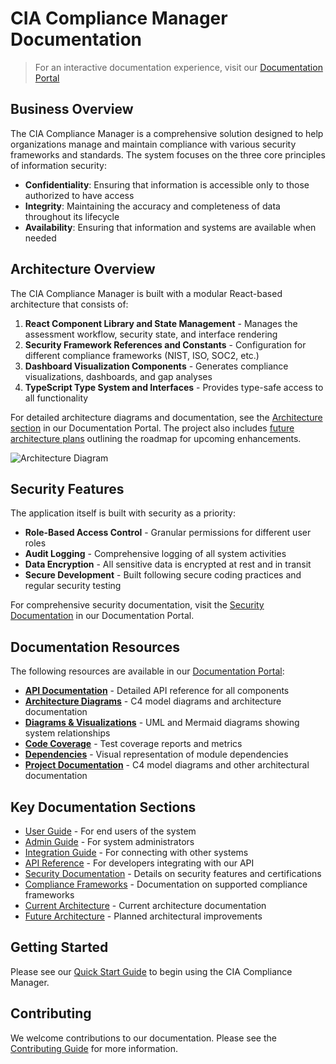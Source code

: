 # CIA Compliance Manager Documentation

> For an interactive documentation experience, visit our [Documentation Portal](https://hack23.github.io/cia-compliance-manager/documentation.html)

## Business Overview

The CIA Compliance Manager is a comprehensive solution designed to help organizations manage and maintain compliance with various security frameworks and standards. The system focuses on the three core principles of information security:

- **Confidentiality**: Ensuring that information is accessible only to those authorized to have access
- **Integrity**: Maintaining the accuracy and completeness of data throughout its lifecycle
- **Availability**: Ensuring that information and systems are available when needed

## Architecture Overview

The CIA Compliance Manager is built with a modular React-based architecture that consists of:

1. **React Component Library and State Management** - Manages the assessment workflow, security state, and interface rendering
2. **Security Framework References and Constants** - Configuration for different compliance frameworks (NIST, ISO, SOC2, etc.)
3. **Dashboard Visualization Components** - Generates compliance visualizations, dashboards, and gap analyses
4. **TypeScript Type System and Interfaces** - Provides type-safe access to all functionality

For detailed architecture diagrams and documentation, see the [Architecture section](https://hack23.github.io/cia-compliance-manager/documentation.html#architecture) in our Documentation Portal. The project also includes [future architecture plans](https://hack23.github.io/cia-compliance-manager/architecture/FUTURE_ARCHITECTURE.md) outlining the roadmap for upcoming enhancements.

![Architecture Diagram](https://hack23.github.io/cia-compliance-manager/images/architecture-overview.png)

## Security Features

The application itself is built with security as a priority:

- **Role-Based Access Control** - Granular permissions for different user roles
- **Audit Logging** - Comprehensive logging of all system activities
- **Data Encryption** - All sensitive data is encrypted at rest and in transit
- **Secure Development** - Built following secure coding practices and regular security testing

For comprehensive security documentation, visit the [Security Documentation](https://hack23.github.io/cia-compliance-manager/documentation.html#security) in our Documentation Portal.

## Documentation Resources

The following resources are available in our [Documentation Portal](https://hack23.github.io/cia-compliance-manager/documentation.html):

- **[API Documentation](https://hack23.github.io/cia-compliance-manager/api)** - Detailed API reference for all components
- **[Architecture Diagrams](https://hack23.github.io/cia-compliance-manager/architecture)** - C4 model diagrams and architecture documentation
- **[Diagrams & Visualizations](https://hack23.github.io/cia-compliance-manager/diagrams)** - UML and Mermaid diagrams showing system relationships
- **[Code Coverage](https://hack23.github.io/cia-compliance-manager/coverage)** - Test coverage reports and metrics
- **[Dependencies](https://hack23.github.io/cia-compliance-manager/dependencies/module-dependencies.svg)** - Visual representation of module dependencies
- **[Project Documentation](https://hack23.github.io/cia-compliance-manager/architecture/ARCHITECTURE.md)** - C4 model diagrams and other architectural documentation

## Key Documentation Sections

- [User Guide](https://hack23.github.io/cia-compliance-manager/user-guide/README.md) - For end users of the system
- [Admin Guide](https://hack23.github.io/cia-compliance-manager/admin-guide/README.md) - For system administrators
- [Integration Guide](https://hack23.github.io/cia-compliance-manager/integration/README.md) - For connecting with other systems
- [API Reference](https://hack23.github.io/cia-compliance-manager/api/README.md) - For developers integrating with our API
- [Security Documentation](https://hack23.github.io/cia-compliance-manager/security/README.md) - Details on security features and certifications
- [Compliance Frameworks](https://hack23.github.io/cia-compliance-manager/frameworks/README.md) - Documentation on supported compliance frameworks
- [Current Architecture](https://hack23.github.io/cia-compliance-manager/architecture/ARCHITECTURE.md) - Current architecture documentation
- [Future Architecture](https://hack23.github.io/cia-compliance-manager/architecture/FUTURE_ARCHITECTURE.md) - Planned architectural improvements

## Getting Started

Please see our [Quick Start Guide](https://hack23.github.io/cia-compliance-manager/getting-started.md) to begin using the CIA Compliance Manager.

## Contributing

We welcome contributions to our documentation. Please see the [Contributing Guide](https://hack23.github.io/cia-compliance-manager/CONTRIBUTING.md) for more information.
